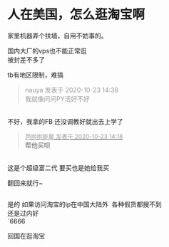 # 人在美国，怎么逛淘宝啊


家里机器弄个扶墙，自用不妨事的。

国内大厂的vps也不能正常逛<br />
被封差不多了<img id="aimg_mgsqq" onclick="zoom(this, this.src, 0, 0, 0)" class="zoom" src="https://cdn.jsdelivr.net/gh/hishis/forum-master/public/images/patch.gif" onmouseover="img_onmouseoverfunc(this)" onload="thumbImg(this)" border="0" alt="" />

tb有地区限制，难搞

<div class="quote"><blockquote><font color="#999999">nauya 发表于 2020-10-23 14:38</font><br />
<font color="#999999">我就像问问PY活好不好</font></blockquote></div><br />
不好，我拿的FB 还没调教好就出去上学了

<div class="quote"><blockquote><font size="2"><a href="https://www.hostloc.com/forum.php?mod=redirect&amp;goto=findpost&amp;pid=9341043&amp;ptid=757593" target="_blank"><font color="#999999">芭啦啦能量 发表于 2020-10-23 14:18</font></a></font><br />
帮他买呗</blockquote></div><br />
这是个超级富二代 要买也是她给我买

翻回来就行~

<img src="static/image/smiley/default/shocked.gif" smilieid="6" border="0" alt="" />

是的 如果访问淘宝的ip在中国大陆外&nbsp;&nbsp;各种假货都搜不到 <br />
还是过内好<br />
ˊ6666

回国在逛淘宝<img src="static/image/smiley/default/lol.gif" smilieid="12" border="0" alt="" /><img src="static/image/smiley/default/lol.gif" smilieid="12" border="0" alt="" />
